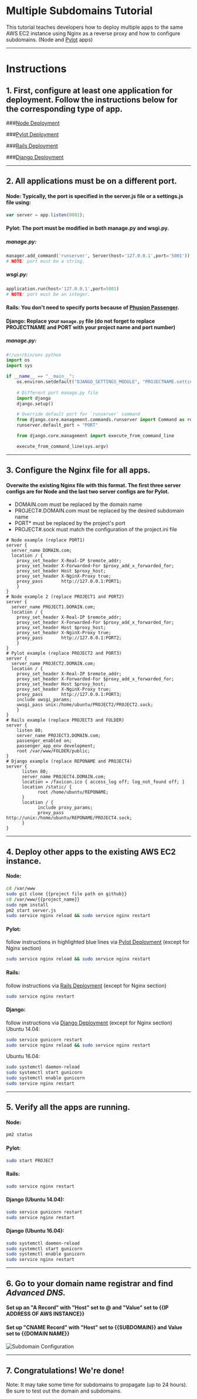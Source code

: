 # Multiple Subdomains Tutorial


This tutorial teaches developers how to deploy multiple apps to the same AWS EC2 instance using Nginx as a reverse proxy and how to configure subdomains. (Node and [Pylot](https://github.com/Ketul-Patel/Pylot/tree/development) apps)

---

# Instructions


## 1. First, configure at least one application for deployment. Follow the instructions below for the corresponding type of app.

###[Node Deployment](https://htmlpreview.github.io/?https://github.com/alex-wap/subdomains/blob/master/node_deploy.html)

###[Pylot Deployment](https://htmlpreview.github.io/?https://github.com/alex-wap/subdomains/blob/master/pylot_deploy.html)

###[Rails Deployment](https://htmlpreview.github.io/?https://github.com/alex-wap/subdomains/blob/master/rails_deploy.html)

###[Django Deployment](https://github.com/alex-wap/DjangoDeployment)

---

## 2. All applications must be on a different port.


#### Node: Typically, the port is specified in the server.js file or a settings.js file using: 
```javascript
var server = app.listen(8001);
```
#### Pylot: The port must be modified in both manage.py and wsgi.py.
##### manage.py:
```python
manager.add_command('runserver', Server(host='127.0.0.1',port='5001'))
# NOTE: port must be a string.
```  

##### wsgi.py: 
```python
application.run(host='127.0.0.1',port=5001)
# NOTE: port must be an integer.
```  

#### Rails: You don't need to specify ports because of [Phusion Passenger](https://www.phusionpassenger.com/library/walkthroughs/basics/ruby/fundamental_concepts.html). 

#### Django: Replace your `manage.py` file (do not forget to replace PROJECTNAME and PORT with your project name and port number)
##### manage.py:
```python
#!/usr/bin/env python
import os
import sys

if __name__ == "__main__":
    os.environ.setdefault("DJANGO_SETTINGS_MODULE", "PROJECTNAME.settings")
    
    # Different port manage.py file 
    import django
    django.setup()

    # Override default port for `runserver` command
    from django.core.management.commands.runserver import Command as runserver
    runserver.default_port = "PORT"

    from django.core.management import execute_from_command_line

    execute_from_command_line(sys.argv)
```
---

## 3. Configure the Nginx file for all apps.


#### Overwite the existing Nginx file with this format. The first three server configs are for Node and the last two server configs are for Pylot.
  * DOMAIN.com must be replaced by the domain name
  * PROJECT#.DOMAIN.com must be replaced by the desired subdomain name
  * PORT* must be replaced by the project's port
  * PROJECT#.sock must match the configuration of the project.ini file
```
# Node example (replace PORT1)
server {
  server_name DOMAIN.com;
  location / {
    proxy_set_header X-Real-IP $remote_addr;
    proxy_set_header X-Forwarded-For $proxy_add_x_forwarded_for;
    proxy_set_header Host $proxy_host;
    proxy_set_header X-NginX-Proxy true;
    proxy_pass       http://127.0.0.1:PORT1;
    }
}
# Node example 2 (replace PROJECT1 and PORT2)
server {
  server_name PROJECT1.DOMAIN.com;
  location / {
    proxy_set_header X-Real-IP $remote_addr;
    proxy_set_header X-Forwarded-For $proxy_add_x_forwarded_for;
    proxy_set_header Host $proxy_host;
    proxy_set_header X-NginX-Proxy true;
    proxy_pass       http://127.0.0.1:PORT2;
    }
}
# Pylot example (replace PROJECT2 and PORT3)
server {
  server_name PROJECT2.DOMAIN.com;
  location / {
    proxy_set_header X-Real-IP $remote_addr;
    proxy_set_header X-Forwarded-For $proxy_add_x_forwarded_for;
    proxy_set_header Host $proxy_host;
    proxy_set_header X-NginX-Proxy true;
    proxy_pass       http://127.0.0.1:PORT3;
    include uwsgi_params;
    uwsgi_pass unix:/home/ubuntu/PROJECT2/PROJECT2.sock;
    }
}
# Rails example (replace PROJECT3 and FOLDER)
server {
    listen 80;
    server_name PROJECT3.DOMAIN.com;
    passenger_enabled on;
    passenger_app_env development;
    root /var/www/FOLDER/public;
}
# Django example (replace REPONAME and PROJECT4)
server {
      listen 80;
      server_name PROJECT4.DOMAIN.com;
      location = /favicon.ico { access_log off; log_not_found off; }
      location /static/ {
            root /home/ubuntu/REPONAME;
      }
      location / {
            include proxy_params;
            proxy_pass http://unix:/home/ubuntu/REPONAME/PROJECT4.sock;
      }
}

```
---

## 4. Deploy other apps to the existing AWS EC2 instance.

#### Node:
```bash 
cd /var/www
sudo git clone {{project file path on github}}
cd /var/www/{{project_name}}
sudo npm install
pm2 start server.js
sudo service nginx reload && sudo service nginx restart
```
#### Pylot: 
follow instructions in highlighted blue lines via [Pylot Deployment](https://htmlpreview.github.io/?https://github.com/alex-wap/subdomains/blob/master/pylot_deploy.html) (except for Nginx section)
```bash 
sudo service nginx reload && sudo service nginx restart
```
#### Rails: 
follow instructions via [Rails Deployment](https://htmlpreview.github.io/?https://github.com/alex-wap/subdomains/blob/master/rails_deploy.html) (except for Nginx section)
```bash 
sudo service nginx restart
```
#### Django: 
follow instructions via [Django Deployment](https://github.com/alex-wap/DjangoDeployment) (except for Nginx section)
Ubuntu 14.04:
```bash 
sudo service gunicorn restart
sudo service nginx reload && sudo service nginx restart
```
Ubuntu 16.04:
```bash 
sudo systemctl daemon-reload
sudo systemctl start gunicorn
sudo systemctl enable gunicorn
sudo service nginx restart
```
---

## 5. Verify all the apps are running.
#### Node:
```bash 
pm2 status
```
#### Pylot:
```bash 
sudo start PROJECT
```
#### Rails:
```bash 
sudo service nginx restart
```
#### Django (Ubuntu 14.04):
```bash 
sudo service gunicorn restart
sudo service nginx restart
```
#### Django (Ubuntu 16.04):
```bash 
sudo systemctl daemon-reload
sudo systemctl start gunicorn
sudo systemctl enable gunicorn
sudo service nginx restart
```
---

## 6. Go to your domain name registrar and find *Advanced DNS.*

#### Set up an "A Record" with "Host" set to @ and "Value" set to {{IP ADDRESS OF AWS INSTANCE}}
#### Set up "CNAME Record" with "Host" set to {{SUBDOMAIN}} and Value set to {{DOMAIN NAME}}

![Subdomain Configuration](https://raw.githubusercontent.com/alex-wap/subdomains/master/Subdomains.png "Subdomain Configuration")


---

## 7. Congratulations! We're done!


Note: It may take some time for subdomains to propagate (up to 24 hours). Be sure to test out the domain and subdomains.
